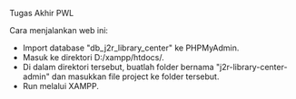 Tugas Akhir PWL

Cara menjalankan web ini:
- Import database "db_j2r_library_center" ke PHPMyAdmin.
- Masuk ke direktori D:/xampp/htdocs/.
- Di dalam direktori tersebut, buatlah folder bernama "j2r-library-center-admin" dan masukkan file project ke folder tersebut.
- Run melalui XAMPP.
